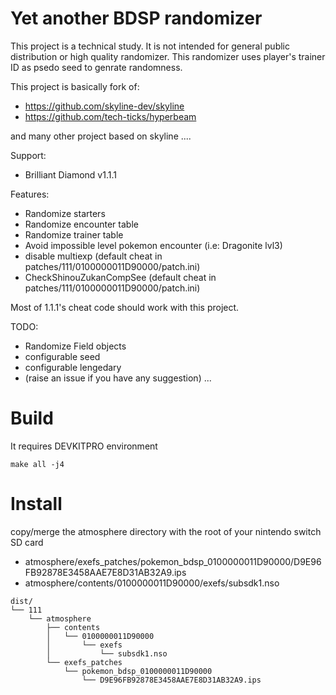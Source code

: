 # Yet another BDSP randomizer
This project is a technical study.
It is not intended for general public distribution or high quality randomizer.
This randomizer uses player's trainer ID as psedo seed to genrate randomness.

This project is basically fork of:
* https://github.com/skyline-dev/skyline
* https://github.com/tech-ticks/hyperbeam

and many other project based on skyline ....

Support:
* Brilliant Diamond v1.1.1

Features:
* Randomize starters
* Randomize encounter table
* Randomize trainer table
* Avoid impossible level pokemon encounter (i.e: Dragonite lvl3)
* disable multiexp (default cheat in patches/111/0100000011D90000/patch.ini)
* CheckShinouZukanCompSee (default cheat in patches/111/0100000011D90000/patch.ini)

Most of 1.1.1's cheat code should work with this project.

TODO:
* Randomize Field objects
* configurable seed
* configurable lengedary
* (raise an issue if you have any suggestion) ...

# Build
It requires DEVKITPRO environment
```
make all -j4
```

# Install
copy/merge the atmosphere directory with the root of your nintendo switch SD card 
* atmosphere/exefs_patches/pokemon_bdsp_0100000011D90000/D9E96FB92878E3458AAE7E8D31AB32A9.ips
* atmosphere/contents/0100000011D90000/exefs/subsdk1.nso
```
dist/
└── 111
    └── atmosphere
        ├── contents
        │   └── 0100000011D90000
        │       └── exefs
        │           └── subsdk1.nso
        └── exefs_patches
            └── pokemon_bdsp_0100000011D90000
                └── D9E96FB92878E3458AAE7E8D31AB32A9.ips
```
